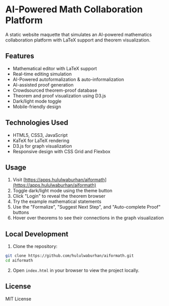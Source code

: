 # AI-Powered Math Collaboration Platform

A static website maquette that simulates an AI-powered mathematics collaboration platform with LaTeX support and theorem visualization.

## Features

- Mathematical editor with LaTeX support
- Real-time editing simulation
- AI-Powered autoformalization & auto-informalization
- AI-assisted proof generation
- Crowdsourced theorem-proof database
- Theorem and proof visualization using D3.js
- Dark/light mode toggle
- Mobile-friendly design

## Technologies Used

- HTML5, CSS3, JavaScript
- KaTeX for LaTeX rendering
- D3.js for graph visualization
- Responsive design with CSS Grid and Flexbox

## Usage

1. Visit [https://apps.hululwaburhan/aiformath](https://apps.hululwaburhan/aiformath)
2. Toggle dark/light mode using the theme button
3. Click "Login" to reveal the theorem browser
4. Try the example mathematical statements
5. Use the "Formalize", "Suggest Next Step", and "Auto-complete Proof" buttons
6. Hover over theorems to see their connections in the graph visualization

## Local Development

1. Clone the repository:
```bash
git clone https://github.com/hululwaburhan/aiformath.git
cd aiformath
```

2. Open `index.html` in your browser to view the project locally.

## License

MIT License
